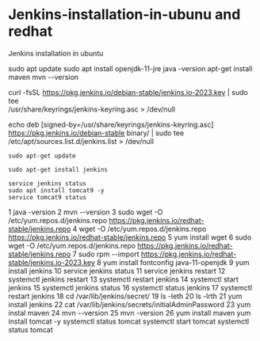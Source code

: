# Jenkins-installation-in-ubunu and redhat
Jenkins installation in ubuntu



sudo apt update
sudo apt install openjdk-11-jre
java -version
apt-get install maven
mvn --version

 curl -fsSL https://pkg.jenkins.io/debian-stable/jenkins.io-2023.key | sudo tee \
    /usr/share/keyrings/jenkins-keyring.asc > /dev/null
  
   echo deb [signed-by=/usr/share/keyrings/jenkins-keyring.asc] \
    https://pkg.jenkins.io/debian-stable binary/ | sudo tee \
    /etc/apt/sources.list.d/jenkins.list > /dev/null
	
	sudo apt-get update
	 
	sudo apt-get install jenkins
	
	service jenkins status
	sudo apt install tomcat9 -y
	service tomcat9 status



 1  java -version
    2  mvn --version
    3   sudo wget -O /etc/yum.repos.d/jenkins.repo https://pkg.jenkins.io/redhat-stable/jenkins.repo
    4  wget -O /etc/yum.repos.d/jenkins.repo https://pkg.jenkins.io/redhat-stable/jenkins.repo
    5  yum install wget
    6   sudo wget -O /etc/yum.repos.d/jenkins.repo https://pkg.jenkins.io/redhat-stable/jenkins.repo
    7  sudo rpm --import https://pkg.jenkins.io/redhat-stable/jenkins.io-2023.key
    8   yum install fontconfig java-11-openjdk
    9   yum install jenkins
   10  service jenkins status
   11  service jenkins restart
   12  systemctl  jenkins restart
   13  systemctl restart jenkins
   14  systemctl start jenkins
   15  systemctl jenkins status
   16  systemctl status jenkins
   17  systemctl restart  jenkins
   18  cd /var/lib/jenkins/secret/
   19  ls -leth
   20  ls -lrth
   21  yum install jenkins
   22  cat /var/lib/jenkins/secrets/initialAdminPassword
   23  yum instal maven
   24  mvn --version
   25  mvn -version
   26  yum install maven
   yum install tomcat -y
   systemctl  status tomcat
   systemctl  start tomcat
   systemctl  status tomcat

